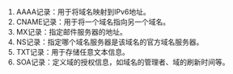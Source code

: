 1. AAAA记录：用于将域名映射到IPv6地址。
2. CNAME记录：用于将一个域名指向另一个域名。
3. MX记录：指定邮件服务器的地址。
4. NS记录：指定哪个域名服务器是该域名的官方域名服务器。
5. TXT记录：用于存储任意文本信息。
6. SOA记录：定义域的授权信息，如域名的管理者、域的刷新时间等。
